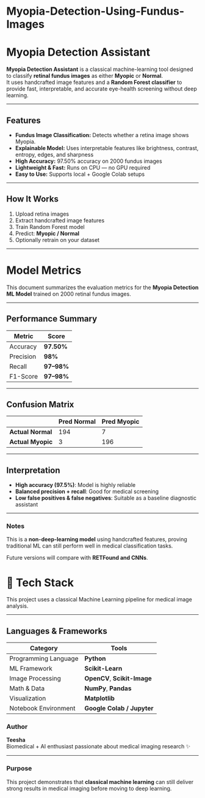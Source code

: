 # Myopia-Detection-Using-Fundus-Images

# Myopia Detection Assistant

**Myopia Detection Assistant** is a classical machine-learning tool designed to classify **retinal fundus images** as either **Myopic** or **Normal**.  
It uses handcrafted image features and a **Random Forest classifier** to provide fast, interpretable, and accurate eye-health screening without deep learning.

---

## Features

- **Fundus Image Classification:** Detects whether a retina image shows Myopia.  
- **Explainable Model:** Uses interpretable features like brightness, contrast, entropy, edges, and sharpness  
- **High Accuracy:** 97.50% accuracy on 2000 fundus images  
- **Lightweight & Fast:** Runs on CPU — no GPU required  
- **Easy to Use:** Supports local + Google Colab setups  

---

## How It Works

1. Upload retina images  
2. Extract handcrafted image features  
3. Train Random Forest model  
4. Predict: **Myopic / Normal**  
5. Optionally retrain on your dataset  

---

#  Model Metrics

This document summarizes the evaluation metrics for the **Myopia Detection ML Model** trained on 2000 retinal fundus images.

---

##  Performance Summary

| Metric       | Score     |
|--------------|----------|
| Accuracy     | **97.50%** |
| Precision    | **98%** |
| Recall       | **97–98%** |
| F1-Score     | **97–98%** |

---

## Confusion Matrix

|                | Pred Normal | Pred Myopic |
|----------------|-------------|-------------|
| **Actual Normal** | 194 |  7 |
| **Actual Myopic** |  3 | 196 |

---

##  Interpretation

- **High accuracy (97.5%)**: Model is highly reliable
- **Balanced precision + recall**: Good for medical screening
- **Low false positives & false negatives**: Suitable as a baseline diagnostic assistant

---

###  Notes

This is a **non-deep-learning model** using handcrafted features, proving traditional ML can still perform well in medical classification tasks.

Future versions will compare with **RETFound and CNNs**.


# 🧠 Tech Stack

This project uses a classical Machine Learning pipeline for medical image analysis.

---

## Languages & Frameworks
| Category | Tools |
|---|---|
| Programming Language | **Python** |
| ML Framework | **Scikit-Learn** |
| Image Processing | **OpenCV**, **Scikit-Image** |
| Math & Data | **NumPy**, **Pandas** |
| Visualization | **Matplotlib** |
| Notebook Environment | **Google Colab / Jupyter** |



### Author  
**Teesha**  
Biomedical + AI enthusiast passionate about medical imaging research ✨

---

### Purpose  
This project demonstrates that **classical machine learning** can still deliver strong results in medical imaging before moving to deep learning.

